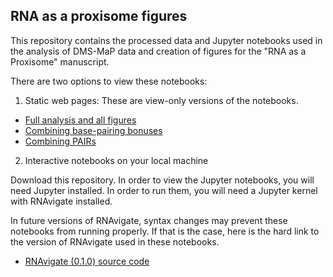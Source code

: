 RNA as a proxisome figures
--------------------------

This repository contains the processed data and Jupyter notebooks used in the
analysis of DMS-MaP data and creation of figures for the "RNA as a Proxisome"
manuscript.

There are two options to view these notebooks:

1. Static web pages: These are view-only versions of the notebooks.

- [Full analysis and all figures](https://htmlpreview.github.io/?https://github.com/Weeks-UNC/2023_Hatfield_Proxisome/blob/main/full-analysis.html)
- [Combining base-pairing bonuses](https://htmlpreview.github.io/?https://github.com/Weeks-UNC/2023_Hatfield_Proxisome/blob/main/combining-bp-bonuses.html)
- [Combining PAIRs](https://htmlpreview.github.io/?https://github.com/Weeks-UNC/2023_Hatfield_Proxisome/blob/main/combining-pairmap.html)

2. Interactive notebooks on your local machine

Download this repository. In order to view the Jupyter notebooks, you will need
Jupyter installed. In order to run them, you will need a Jupyter kernel with
RNAvigate installed.

In future versions of RNAvigate, syntax changes may prevent these notebooks
from running properly. If that is the case, here is the hard link to the
version of RNAvigate used in these notebooks.

- [RNAvigate (0.1.0) source code](https://github.com/Weeks-UNC/RNAvigate/tree/48d6c1b9477b52120ce48ac0dacba0071ddf86d9)
